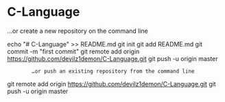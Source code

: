# C-Language
…or create a new repository on the command line

            
              
                
echo "# C-Language" >> README.md
git init
git add README.md
git commit -m "first commit"
git remote add origin https://github.com/devilz1demon/C-Language.git
git push -u origin master


            

          


          
            …or push an existing repository from the command line

            
              
                
git remote add origin https://github.com/devilz1demon/C-Language.git
git push -u origin master
